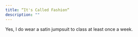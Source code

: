 ```yaml
---
title: “It's Called Fashion“
description: ""
---
```

Yes, I do wear a satin jumpsuit to class at least once a week.
